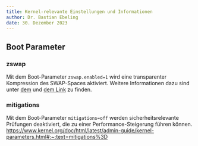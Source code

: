 ```yaml
---
title: Kernel-relevante Einstellungen und Informationen
author: Dr. Bastian Ebeling
date: 30. Dezember 2023
---
```


## Boot Parameter

### zswap

Mit dem Boot-Parameter `zswap.enabled=1` wird eine transparenter Kompression des SWAP-Spaces aktiviert.
Weitere Informationen dazu sind unter [dem][MMzswap] und [dem Link][Doc418zswap] zu finden.

### mitigations

Mit dem Boot-Parameter `mitigations=off` werden sicherheitsrelevante Prüfungen deaktiviert, die zu einer Performance-Steigerung führen können.
<https://www.kernel.org/doc/html/latest/admin-guide/kernel-parameters.html#:~:text=mitigations%3D>

[MMzswap]: https://docs.kernel.org/admin-guide/mm/zswap.html "Kernel Admin Guide Memory Management: zswap"
[Doc418zswap]: https://www.kernel.org/doc/html/v4.18/vm/zswap.html
